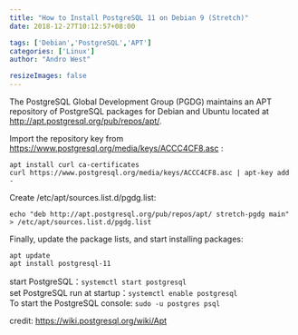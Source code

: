```yaml
---
title: "How to Install PostgreSQL 11 on Debian 9 (Stretch)"
date: 2018-12-27T10:12:57+08:00

tags: ['Debian','PostgreSQL','APT']
categories: ['Linux']
author: "Andro West"

resizeImages: false
---
```

The PostgreSQL Global Development Group (PGDG) maintains an APT repository of PostgreSQL packages for Debian and Ubuntu located at http://apt.postgresql.org/pub/repos/apt/.     


Import the repository key from https://www.postgresql.org/media/keys/ACCC4CF8.asc :
```
apt install curl ca-certificates
curl https://www.postgresql.org/media/keys/ACCC4CF8.asc | apt-key add  - 
```

Create /etc/apt/sources.list.d/pgdg.list:
```
echo "deb http://apt.postgresql.org/pub/repos/apt/ stretch-pgdg main" > /etc/apt/sources.list.d/pgdg.list
```

Finally, update the package lists, and start installing packages:
```
apt update
apt install postgresql-11
```
start PostgreSQL：`systemctl start postgresql`    
set PostgreSQL run at startup：`systemctl enable postgresql`    
To start the PostgreSQL console: `sudo -u postgres psql`    

credit: https://wiki.postgresql.org/wiki/Apt